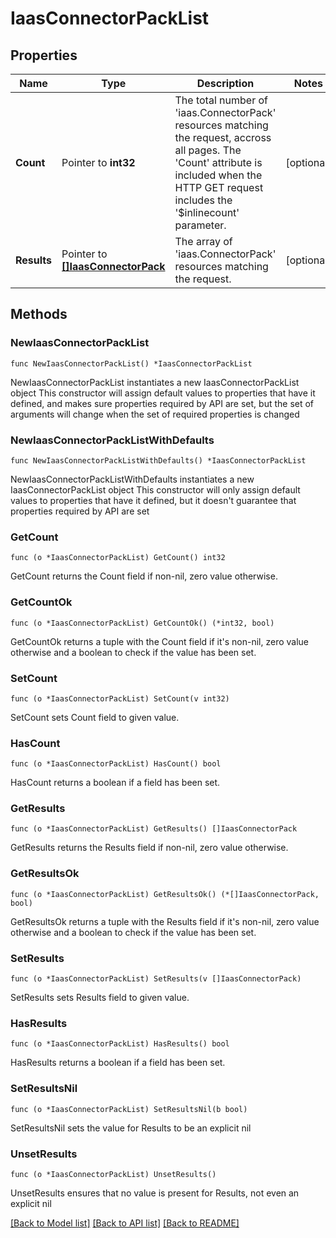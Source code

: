 # IaasConnectorPackList

## Properties

Name | Type | Description | Notes
------------ | ------------- | ------------- | -------------
**Count** | Pointer to **int32** | The total number of &#39;iaas.ConnectorPack&#39; resources matching the request, accross all pages. The &#39;Count&#39; attribute is included when the HTTP GET request includes the &#39;$inlinecount&#39; parameter. | [optional] 
**Results** | Pointer to [**[]IaasConnectorPack**](IaasConnectorPack.md) | The array of &#39;iaas.ConnectorPack&#39; resources matching the request. | [optional] 

## Methods

### NewIaasConnectorPackList

`func NewIaasConnectorPackList() *IaasConnectorPackList`

NewIaasConnectorPackList instantiates a new IaasConnectorPackList object
This constructor will assign default values to properties that have it defined,
and makes sure properties required by API are set, but the set of arguments
will change when the set of required properties is changed

### NewIaasConnectorPackListWithDefaults

`func NewIaasConnectorPackListWithDefaults() *IaasConnectorPackList`

NewIaasConnectorPackListWithDefaults instantiates a new IaasConnectorPackList object
This constructor will only assign default values to properties that have it defined,
but it doesn't guarantee that properties required by API are set

### GetCount

`func (o *IaasConnectorPackList) GetCount() int32`

GetCount returns the Count field if non-nil, zero value otherwise.

### GetCountOk

`func (o *IaasConnectorPackList) GetCountOk() (*int32, bool)`

GetCountOk returns a tuple with the Count field if it's non-nil, zero value otherwise
and a boolean to check if the value has been set.

### SetCount

`func (o *IaasConnectorPackList) SetCount(v int32)`

SetCount sets Count field to given value.

### HasCount

`func (o *IaasConnectorPackList) HasCount() bool`

HasCount returns a boolean if a field has been set.

### GetResults

`func (o *IaasConnectorPackList) GetResults() []IaasConnectorPack`

GetResults returns the Results field if non-nil, zero value otherwise.

### GetResultsOk

`func (o *IaasConnectorPackList) GetResultsOk() (*[]IaasConnectorPack, bool)`

GetResultsOk returns a tuple with the Results field if it's non-nil, zero value otherwise
and a boolean to check if the value has been set.

### SetResults

`func (o *IaasConnectorPackList) SetResults(v []IaasConnectorPack)`

SetResults sets Results field to given value.

### HasResults

`func (o *IaasConnectorPackList) HasResults() bool`

HasResults returns a boolean if a field has been set.

### SetResultsNil

`func (o *IaasConnectorPackList) SetResultsNil(b bool)`

 SetResultsNil sets the value for Results to be an explicit nil

### UnsetResults
`func (o *IaasConnectorPackList) UnsetResults()`

UnsetResults ensures that no value is present for Results, not even an explicit nil

[[Back to Model list]](../README.md#documentation-for-models) [[Back to API list]](../README.md#documentation-for-api-endpoints) [[Back to README]](../README.md)


